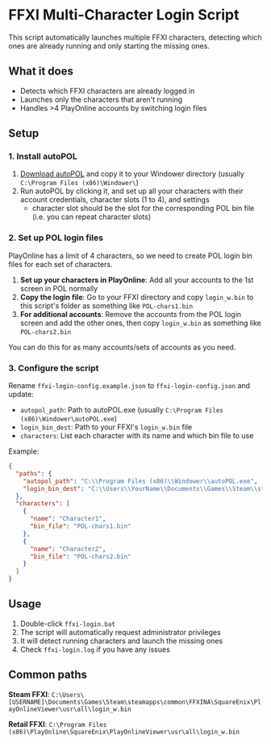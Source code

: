 # FFXI Multi-Character Login Script

This script automatically launches multiple FFXI characters, detecting which ones are already running and only starting the missing ones.

## What it does

- Detects which FFXI characters are already logged in
- Launches only the characters that aren't running
- Handles >4 PlayOnline accounts by switching login files

## Setup

### 1. Install autoPOL

1. [Download autoPOL](https://github.com/jaku/FFXI-autoPOL/releases) and copy it to your Windower directory (usually `C:\Program Files (x86)\Windower\`)
2. Run autoPOL by clicking it, and set up all your characters with their account credentials, character slots (1 to 4), and settings
    * character slot should be the slot for the corresponding POL bin file (i.e. you can repeat character slots)

### 2. Set up POL login files

PlayOnline has a limit of 4 characters, so we need to create POL login bin files for each set of characters.

1. **Set up your characters in PlayOnline**: Add all your accounts to the 1st screen in POL normally
2. **Copy the login file**: Go to your FFXI directory and copy `login_w.bin` to this script's folder as something like `POL-chars1.bin`
3. **For additional accounts**: Remove the accounts from the POL login screen and add the other ones, then copy `login_w.bin` as something like `POL-chars2.bin`

You can do this for as many accounts/sets of accounts as you need.

### 3. Configure the script

Rename `ffxi-login-config.example.json` to `ffxi-login-config.json` and update:

- `autopol_path`: Path to autoPOL.exe (usually `C:\Program Files (x86)\Windower\autoPOL.exe`)
- `login_bin_dest`: Path to your FFXI's `login_w.bin` file
- `characters`: List each character with its name and which bin file to use

Example:
```json
{
  "paths": {
    "autopol_path": "C:\\Program Files (x86)\\Windower\\autoPOL.exe",
    "login_bin_dest": "C:\\Users\\YourName\\Documents\\Games\\Steam\\steamapps\\common\\FFXINA\\SquareEnix\\PlayOnlineViewer\\usr\\all\\login_w.bin"
  },
  "characters": [
    {
      "name": "Character1",
      "bin_file": "POL-chars1.bin"
    },
    {
      "name": "Character2", 
      "bin_file": "POL-chars2.bin"
    }
  ]
}
```

## Usage

1. Double-click `ffxi-login.bat`
2. The script will automatically request administrator privileges
3. It will detect running characters and launch the missing ones
4. Check `ffxi-login.log` if you have any issues

## Common paths

**Steam FFXI**: `C:\Users\[USERNAME]\Documents\Games\Steam\steamapps\common\FFXINA\SquareEnix\PlayOnlineViewer\usr\all\login_w.bin`

**Retail FFXI**: `C:\Program Files (x86)\PlayOnline\SquareEnix\PlayOnlineViewer\usr\all\login_w.bin`
